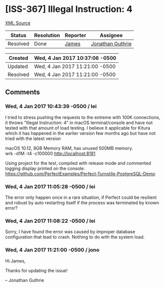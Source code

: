 # [ISS-367] Illegal Instruction: 4

[XML Source](../xml/ISS-367.xml)
<p></p>





Status|Resolution|Reporter|Assignee
------|----------|--------|--------
Resolved|Done|[James](Lei)|[Jonathan Guthrie]($jono)





Created|Wed, 4 Jan 2017 10:37:06 -0500
-------|--------------
Updated|Wed, 4 Jan 2017 11:21:00 -0500
Resolved|Wed, 4 Jan 2017 11:21:00 -0500


## Comments




### Wed, 4 Jan 2017 10:43:39 -0500 / lei 

<p><p>I tried to stress pushing the requests to the extreme with 100K connections, it throws "Illegal Instruction: 4" in macOS terminal/console and have not tested with that amount of load testing. I believe it applicable for Kitura which it has happened in the earlier version few months ago but have not tried with the latest version</p>

<p>macOS 10.12, 8GB Memory RAM, has unused 500MB memory.<br/>
wrk -d1M -t4 -c100000 <a href="http://localhost:8181" class="external-link" rel="nofollow">http://localhost:8181</a></p>

<p>Using project for the test, compiled with release mode and commented logging display printed on the console:<br/>
<a href="https://github.com/PerfectExamples/Perfect-Turnstile-PostgreSQL-Demo" class="external-link" rel="nofollow">https://github.com/PerfectExamples/Perfect-Turnstile-PostgreSQL-Demo</a></p></p>


### Wed, 4 Jan 2017 11:05:28 -0500 / lei 

<p><p>The error only happen once in a rare situation, if Perfect could be resilient and robust by auto restarting itself if the process was terminated by known error?</p></p>


### Wed, 4 Jan 2017 11:08:22 -0500 / lei 

<p><p>Sorry, I have found the error was caused by improper database configuration that lead to crash. Nothing to do with the system load.</p></p>


### Wed, 4 Jan 2017 11:21:00 -0500 / jono 

<p><p>Hi James,</p>

<p>Thanks for updating the issue!</p>

<p>– Jonathan Guthrie</p></p>


